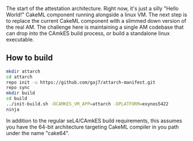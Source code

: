 The start of the attestation architecture. Right now, it's just a silly "Hello World!" CakeML component running alongside a linux VM. The next step is to replace the current CakeML component with a slimmed down version of the real AM. The challenge here is maintaining a single AM codebase that can drop into the CAmkES build process, or build a standalone linux executable.

## How to build

```sh
mkdir attarch
cd attarch
repo init -u https://github.com/gaj7/attarch-manifest.git
repo sync
mkdir build
cd build
../init-build.sh -DCAMKES_VM_APP=attarch -DPLATFORM=exynos5422
ninja
```

In addition to the regular seL4/CAmkES build requirements, this assumes you have the 64-bit architecture targeting CakeML compiler in you path under the name "cake64".
